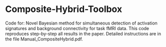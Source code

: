 # Composite-Hybrid-Toolbox
Code for: Novel Bayesian method for simultaneous detection of activation signatures and background connectivity for task fMRI data.
This code reproduces step-by-step all results in the paper. Detailed instructions are in the file Manual_CompositeHybrid.pdf.
